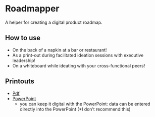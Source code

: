 # Roadmapper
A helper for creating a digital product roadmap.
## How to use
* On the back of a napkin at a bar or restaurant!
* As a print-out during facilitated ideation sessions with executive leadership!
* On a whiteboard while ideating with your cross-functional peers!
## Printouts
* [Pdf](https://github.com/patrickbrandt/roadmapper/blob/master/Roadmapper.pdf)
* [PowerPoint](https://github.com/patrickbrandt/roadmapper/blob/master/Roadmapper.pptx)
  * you can keep it digital with the PowerPoint: data can be entered directly into the PowerPoint (*I don't recommend this)
